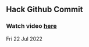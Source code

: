 
 ## Hack Github Commit 
 ### Watch video <a href="https://www.youtube.com">here</a> 
 Fri 22 Jul 2022 

